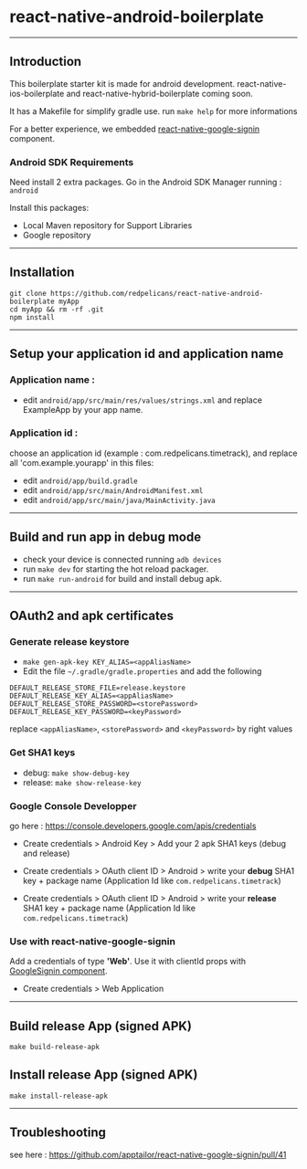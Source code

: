 # react-native-android-boilerplate

***********************
Introduction
------------------
This boilerplate starter kit is made for android development.
react-native-ios-boilerplate and react-native-hybrid-boilerplate coming soon.

It has a Makefile for simplify gradle use.
run ```make help``` for more informations

For a better experience, we embedded [react-native-google-signin](https://github.com/apptailor/react-native-google-signin) component.

### Android SDK Requirements
Need install 2 extra packages.
Go in the Android SDK Manager running : ``` android ```

Install this packages:
- Local Maven repository for Support Libraries
- Google repository


***********************
Installation
------------------
```
git clone https://github.com/redpelicans/react-native-android-boilerplate myApp
cd myApp && rm -rf .git
npm install
```

***********************
Setup your application id and application name
------------------
### Application name :
- edit ```android/app/src/main/res/values/strings.xml``` and replace ExampleApp by your app name.

### Application id :
choose an application id (example : com.redpelicans.timetrack),
and replace all 'com.example.yourapp' in this files:
- edit ```android/app/build.gradle```
- edit ```android/app/src/main/AndroidManifest.xml```
- edit ```android/app/src/main/java/MainActivity.java```

***********************
Build and run app in debug mode
---------------------
- check your device is connected running ```adb devices```
- run ```make dev``` for starting the hot reload packager.
- run ```make run-android``` for build and install debug apk.


***********************
OAuth2 and apk certificates
---------------------
### Generate release keystore
- ```make gen-apk-key KEY_ALIAS=<appAliasName>```
- Edit the file ```~/.gradle/gradle.properties``` and add the following
```
DEFAULT_RELEASE_STORE_FILE=release.keystore
DEFAULT_RELEASE_KEY_ALIAS=<appAliasName>
DEFAULT_RELEASE_STORE_PASSWORD=<storePassword>
DEFAULT_RELEASE_KEY_PASSWORD=<keyPassword>
```

replace ```<appAliasName>```, ```<storePassword>``` and ```<keyPassword>``` by right values

### Get SHA1 keys
- debug: ```make show-debug-key```
- release: ```make show-release-key```

### Google Console Developper
go here : https://console.developers.google.com/apis/credentials
- Create credentials > Android Key > Add your 2 apk SHA1 keys (debug and release)

- Create credentials > OAuth client ID > Android > write your **debug** SHA1 key + package name (Application Id like ```com.redpelicans.timetrack```)

- Create credentials > OAuth client ID > Android > write your **release** SHA1 key + package name (Application Id like ```com.redpelicans.timetrack```)

### Use with react-native-google-signin
Add a credentials of type **'Web'**.
Use it with clientId props with [GoogleSignin component](https://github.com/apptailor/react-native-google-signin).
- Create credentials > Web Application

***********************
Build release App (signed APK)
---------------------
```make build-release-apk```

Install release App (signed APK)
---------------------
```make install-release-apk```


***********************
Troubleshooting
---------------------
see here : https://github.com/apptailor/react-native-google-signin/pull/41
